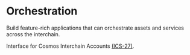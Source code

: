 # Orchestration

Build feature-rich applications that can orchestrate assets and services across the interchain.

Interface for Cosmos Interchain Accounts [(ICS-27)](https://github.com/cosmos/ibc/blob/main/spec/app/ics-027-interchain-accounts/README.md).
